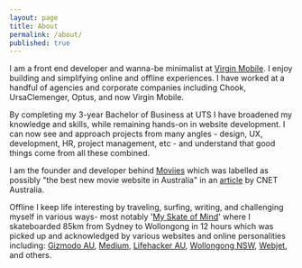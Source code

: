 ```yaml
---
layout: page
title: About
permalink: /about/
published: true
---
```


I am a front end developer and wanna-be minimalist at <a href='//www.virginmobile.com.au'>Virgin Mobile</a>. I enjoy building and simplifying online and offline experiences. I have worked at a handful of agencies and corporate companies including Chook, UrsaClemenger, Optus, and now Virgin Mobile.

By completing my 3-year Bachelor of Business at UTS I have broadened my knowledge and skills, while remaining hands-on in website development. I can now see and approach projects from many angles - design, UX, development, HR, project management, etc - and understand that good things come from all these combined.

I am the founder and developer behind <a href='//www.movii.es'>Moviies</a> which was labelled as possibly "the best new movie website in Australia" in an <a href='http://www.cnet.com/au/news/is-this-the-best-new-movie-website-in-australia/'>article</a> by CNET Australia.

Offline I keep life interesting by traveling, surfing, writing, and challenging myself in various ways- most notably '<a href='/blog/my-skate-of-mind'>My Skate of Mind</a>' where I skateboarded 85km from Sydney to Wollongong in 12 hours which was picked up and acknowledged by various websites and online personalities including: <a href='//www.gizmodo.com.au/2013/02/this-guy-probably-had-a-crazier-weekend-than-you-did/'>Gizmodo AU</a>, <a href='//medium.com/this-happened-to-me/my-skate-of-mind-6970a7b48906'>Medium</a>, <a href='//www.lifehacker.com.au/2013/05/briefly-victoria-cracks-down-on-clueless-taxis-free-ebooks-can-xbox-one-secretly-spy-on-you/'>Lifehacker AU</a>, <a href='//twitter.com/wollongong_nsw/status/339520163462406147'>Wollongong NSW</a>, <a href='//twitter.com/Webjet_US/status/323828285589045248'>Webjet</a>, and others.
